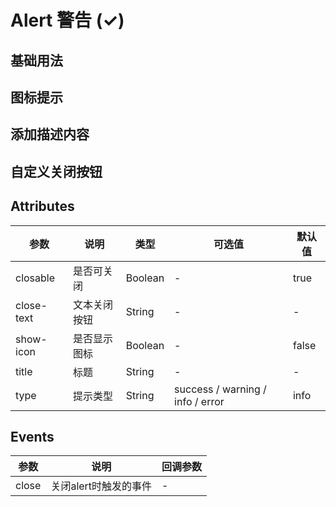 # Alert 警告 (✓)

## 基础用法

<m-alert />

## 图标提示

<m-alert-icon />

## 添加描述内容

<m-alert-content />

## 自定义关闭按钮

<m-alert-close />

## Attributes

| 参数      | 说明          | 类型      | 可选值                           | 默认值  |
|---------- |-------------- |---------- |--------------------------------  |-------- |
| closable | 是否可关闭 | Boolean | - | true |
| close-text | 文本关闭按钮 | String | - | - |
| show-icon | 是否显示图标 | Boolean | - | false |
| title | 标题 | String | - | - |
| type | 提示类型 | String | success / warning / info / error | info |

## Events

| 参数      | 说明          | 回调参数 |
|---------- |-------------- |---------- |
| close | 关闭alert时触发的事件 | - |